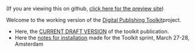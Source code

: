(If you are viewing this on github, [click here for the preview site](http://dpt.automatist.org/toolkit/))

Welcome to the working version of the [Digital Publishing Toolkit](http://digitalpublishingtoolkit.org)project.

* Here, the [CURRENT DRAFT VERSION](TOC.html) of the toolkit publication.
* Here the [notes for installation](sprint.html) made for the Toolkit sprint, March 27-28, Amsterdam



